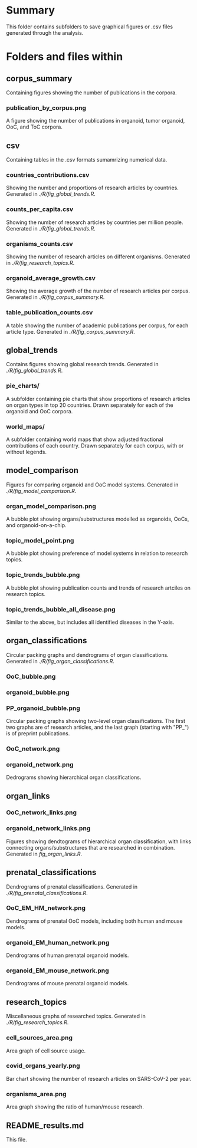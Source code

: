 # Summary

This folder contains subfolders to save graphical figures or .csv files generated through the analysis. 

# Folders and files within

## corpus_summary

Containing figures showing the number of publications in the corpora.

### publication_by_corpus.png

A figure showing the number of publications in organoid, tumor organoid, OoC, and ToC corpora.

## csv

Containing tables in the .csv formats sumamrizing numerical data.

### countries_contributions.csv

Showing the number and proportions of research articles by countries. Generated in *./R/fig_global_trends.R*.

### counts_per_capita.csv

Showing the number of research articles by countries per million people. Generated in *./R/fig_global_trends.R*.

### organisms_counts.csv

Showing the number of research articles on different organisms. Generated in *./R/fig_research_topics.R*.

### organoid_average_growth.csv

Showing the average growth of the number of research articles per corpus. Generated in *./R/fig_corpus_summary.R*.

### table_publication_counts.csv

A table showing the number of academic publications per corpus, for each article type. Generated in *./R/fig_corpus_summary.R*.

## global_trends

Contains figures showing global research trends. Generated in *./R/fig_global_trends.R*.

### pie_charts/

A subfolder containing pie charts that show proportions of research articles on organ types in top 20 countries. Drawn separately for each of the organoid and OoC corpora.

### world_maps/

A subfolder containing world maps that show adjusted fractional contributions of each country. Drawn separately for each corpus, with or without legends.

## model_comparison

Figures for comparing organoid and OoC model systems. Generated in *./R/fig_model_comparison.R*.

### organ_model_comparison.png

A bubble plot showing organs/substructures modelled as organoids, OoCs, and organoid-on-a-chip.

### topic_model_point.png

A bubble plot showing preference of model systems in relation to research topics. 

### topic_trends_bubble.png

A bubble plot showing publication counts and trends of research artciles on research topics.

### topic_trends_bubble_all_disease.png
Similar to the above, but includes all identified diseases in the Y-axis.

## organ_classifications

Circular packing graphs and dendrograms of organ classifications. Generated in *./R/fig_organ_classifications.R*.

### OoC_bubble.png
### organoid_bubble.png
### PP_organoid_bubble.png

Circular packing graphs showing two-level organ classifications. The first two graphs are of research articles, and the last graph (starting with "PP_") is of preprint publications.

### OoC_network.png
### organoid_network.png

Dedrograms showing hierarchical organ classifications. 

## organ_links

### OoC_network_links.png
### organoid_network_links.png

Figures showing dendtograms of hierarchical organ classification, with links connecting organs/substructures that are researched in combination. Generated in *fig_organ_links.R*.

## prenatal_classifications

Dendrograms of prenatal classifications. Generated in *./R/fig_prenatal_classifications.R*.

### OoC_EM_HM_network.png
Dendrograms of prenatal OoC models, including both human and mouse models.

### organoid_EM_human_network.png
Dendrograms of human prenatal organoid models.

### organoid_EM_mouse_network.png
Dendrograms of mouse prenatal organoid models.

## research_topics

Miscellaneous graphs of researched topics. Generated in *./R/fig_research_topics.R*. 

### cell_sources_area.png
Area graph of cell source usage.

### covid_organs_yearly.png
Bar chart showing the number of research articles on SARS-CoV-2 per year.

### organisms_area.png
Area graph showing the ratio of human/mouse research.

## README_results.md

This file.

